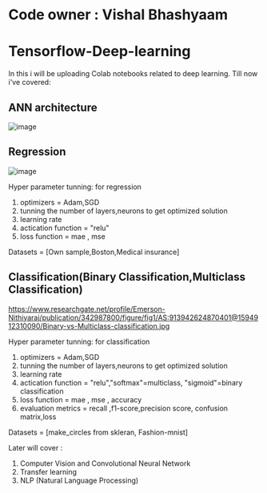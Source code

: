 # Code owner : Vishal Bhashyaam
# Tensorflow-Deep-learning
In this i will be uploading Colab notebooks related to deep learning.
Till now i've covered: 
## ANN architecture

![image](https://user-images.githubusercontent.com/66859648/155835671-fc93a964-d943-4e33-b03f-1f646949f034.png)

## Regression
![image](https://user-images.githubusercontent.com/66859648/156166756-f622f794-087a-4d8e-b2f5-7109d8ae0d79.png)


Hyper parameter tunning: for regression

1. optimizers = Adam,SGD 
2. tunning the number of layers,neurons to get optimized solution
3. learning rate
4. actication function = "relu"
5. loss function = mae , mse

Datasets = [Own sample,Boston,Medical insurance]

## Classification(Binary Classification,Multiclass Classification)

https://www.researchgate.net/profile/Emerson-Nithiyaraj/publication/342987800/figure/fig1/AS:913942624870401@1594912310090/Binary-vs-Multiclass-classification.jpg

Hyper parameter tunning: for classification

1. optimizers = Adam,SGD 
2. tunning the number of layers,neurons to get optimized solution
3. learning rate
4. actication function = "relu","softmax"=multiclass, "sigmoid"=binary classification
5. loss function = mae , mse , accuracy 
6. evaluation metrics = recall ,f1-score,precision score, confusion matrix,loss


Datasets = [make_circles from skleran, Fashion-mnist]


Later will cover : 
1. Computer Vision and Convolutional Neural Network
2. Transfer learning 
3. NLP (Natural Language Processing)
